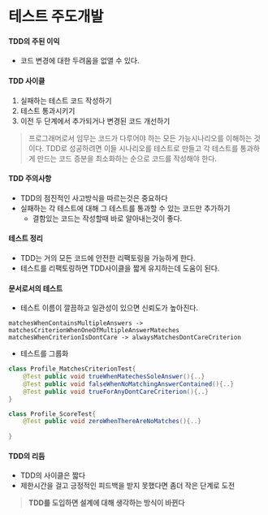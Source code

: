 # 테스트 주도개발

#### TDD의 주된 이익
- 코드 변경에 대한 두려움을 없앨 수 있다. 

#### TDD 사이클
1. 실패하는 테스트 코드 작성하기
2. 테스트 통과시키기
3. 이전 두 단계에서 추가되거나 변경된 코드 개선하기

> 프로그래머로서 임무는 코드가 다루어야 하는 모든 가능시나리오를 이해하는 것이다.
> TDD로 성공하려면 이들 시나리오를 테스트로 만들고 각 테스트를 통과하게 만드는 코드 증분을 최소화하는 순으로 코드를 작성해야 한다.

#### TDD 주의사항
- TDD의 점진적인 사고방식을 따르는것은 중요하다
- 실패하는 각 테스트에 대해 그 테스트를 통과할 수 있는 코드만 추가하기
    - 결함있는 코드는 작성할때 바로 알아내는것이 좋다.

#### 테스트 정리
- TDD는 거의 모든 코드에 안전한 리팩토링을 가능하게 한다.
- 테스트를 리팩토링하면 TDD사이클을 짧게 유지하는데 도움이 된다.

#### 문서로서의 테스트
- 테스트 이름이 깔끔하고 일관성이 있으면 신뢰도가 높아진다.
```
matchesWhenContainsMultipleAnswers -> matchesCriterionWhenOneOfMultipleAnswerMateches
matchesWhenCriterionIsDontCare -> alwaysMatchesDontCareCriterion
```
- 테스트를 그룹화  
```java
class Profile_MatchesCriterionTest{
    @Test public void trueWhenMatechesSoleAnswer(){..}
    @Test public void falseWhenNoMatchingAnswerContained(){..}
    @Test public void trueForAnyDontCareCriterion(){..}
}

class Profile_ScoreTest{
    @Test public void zeroWhenThereAreNoMatches(){..}
   
}
```

#### TDD의 리듬
- TDD의 사이클은 짧다
- 제한시간을 걸고 긍정적인 피드백을 받지 못했다면 좀더 작은 단계로 도전

> **TDD를 도입하면 설계에 대해 생각하는 방식이 바뀐다**
